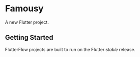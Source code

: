 # Famousy

A new Flutter project.

## Getting Started

FlutterFlow projects are built to run on the Flutter _stable_ release.
